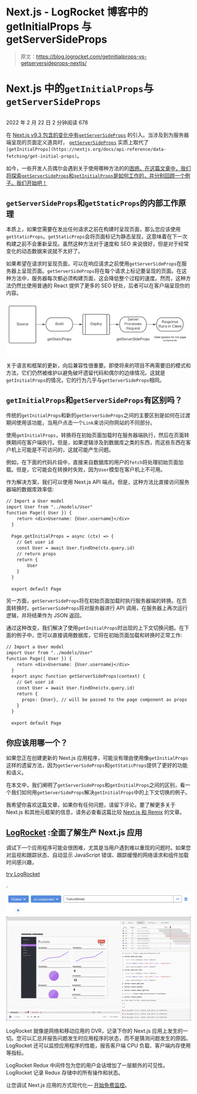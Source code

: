 # Next.js - LogRocket 博客中的 getInitialProps 与 getServerSideProps

> 原文：<https://blog.logrocket.com/getinitialprops-vs-getserversideprops-nextjs/>

# Next.js 中的`getInitialProps`与`getServerSideProps`

## 

2022 年 2 月 22 日 2 分钟阅读 678

在 [Next.js v9.3 包含的变化中有`getServerSideProps`](https://blog.logrocket.com/the-latest-features-in-next-js/) 的引入。当涉及到为服务器端呈现的页面定义道具时， [`getServerSideProps`](https://nextjs.org/docs/api-reference/data-fetching/get-server-side-props) 实质上取代了`[getInitialProps](https://nextjs.org/docs/api-reference/data-fetching/get-initial-props)`。

如今，一些开发人员偶尔会遇到关于使用哪种方法的的[困惑。在这篇文章中，我们将探索`getServerSideProps`和`getInitialProps`是如何工作的，并分别回顾一个例子。我们开始吧！](https://github.com/vercel/next.js/discussions/11211)

## `getServerSideProps`和`getStaticProps`的内部工作原理

本质上，如果您需要在发出任何请求之前在构建时呈现页面，那么您应该使用`getStaticProps`。`getStaticProps`会将页面标记为静态呈现，这意味着在下一次构建之前不会重新呈现。虽然这种方法对于速度和 SEO 来说很好，但是对于经常变化的动态数据来说就不太好了。

如果希望在请求时呈现页面，可以在响应请求之前使用`getServerSideProps`在服务器上呈现页面。`getServerSideProps`将在每个请求上标记要呈现的页面。在这种方法中，服务器每次都必须构建页面，这会降低整个过程的速度。然而，这种方法仍然比使用普通的 React 提供了更多的 SEO 好处，后者可以在客户端呈现你的内容。

![Next Getserversideprops Getstaticprops Diagram](img/5029a14b89ce7c658aae836429d8b83a.png)

关于语言和框架的更新，向后兼容性很重要。即使将来的项目不再需要旧的模式和方法，它们仍然被维护以避免破坏遗留代码和偶尔的边缘情况。这就是`getInitialProps`的情况，它的行为几乎与`getServerSideProps`相同。

## `getInitialProps`和`getServerSideProps`有区别吗？

传统的`getInitialProps`和新的`getServerSideProps`之间的主要区别是如何在过渡期间使用该功能，当用户点击一个`Link`来访问你网站的不同部分。

使用`getInitialProps`，转换将在初始页面加载时在服务器端执行，然后在页面转换期间在客户端执行。但是，如果逻辑涉及到数据库之类的东西，而这些东西在客户机上可能是不可访问的，这就可能产生问题。

例如，在下面的代码片段中，直接来自数据库的用户的`fetch`将处理初始页面加载。但是，它可能会在转换时失败，因为`User`模型在客户机上不可用。

作为解决方案，我们可以使用 Next.js API 端点。但是，这种方法比直接访问服务器端的数据库效率低:

```
// Import a User model
import User from "../models/User"
function Page({ User }) {
    return <div>Username: {User.username}</div>
  }

  Page.getInitialProps = async (ctx) => {
    // Get user id
    const User = await User.findOne(ctx.query.id)
    // return props
    return {
        User
    }
  }

  export default Page

```

另一方面，`getServerSideProps`将在初始页面加载时执行服务器端的转换。在页面转换时，`getServerSideProps`将对服务器进行 API 调用，在服务器上再次运行逻辑，并将结果作为 JSON 返回。

通过这种改变，我们解决了使用`getInitialProps`时出现的上下文切换问题。在下面的例子中，您可以直接调用数据库，它将在初始页面加载和转换时正常工作:

```
// Import a User model
import User from "../models/User"
function Page({ User }) {
    return <div>Username: {User.username}</div>
  }
  export async function getServerSideProps(context) {
    // Get user id
    const User = await User.findOne(ctx.query.id)
    return {
      props: {User}, // will be passed to the page component as props
    }
  } 

  export default Page

```

## 你应该用哪一个？

如果您正在创建更新的 Next.js 应用程序，可能没有理由使用像`getInitialProps`这样的遗留方法，因为`getServerSideProps`和`getStaticProps`提供了更好的功能和语义。

在本文中，我们阐明了`getServerSideProps`和`getInitialProps`之间的区别，看一个我们如何用`getServerSideProps`解决`getInitialProps`中的上下文切换的例子。

我希望你喜欢这篇文章，如果你有任何问题，请留下评论。要了解更多关于 Next.js 和其他元框架的信息，请务必查看这篇比较 [Next.js 和 Remix](https://blog.logrocket.com/react-remix-vs-next-js-vs-sveltekit/) 的文章。

## [LogRocket](https://lp.logrocket.com/blg/nextjs-signup) :全面了解生产 Next.js 应用

调试下一个应用程序可能会很困难，尤其是当用户遇到难以重现的问题时。如果您对监视和跟踪状态、自动显示 JavaScript 错误、跟踪缓慢的网络请求和组件加载时间感兴趣，

[try LogRocket](https://lp.logrocket.com/blg/nextjs-signup)

.

[![](img/f300c244a1a1cf916df8b4cb02bec6c6.png)](https://lp.logrocket.com/blg/nextjs-signup)[![LogRocket Dashboard Free Trial Banner](img/d6f5a5dd739296c1dd7aab3d5e77eeb9.png)](https://lp.logrocket.com/blg/nextjs-signup)

LogRocket 就像是网络和移动应用的 DVR，记录下你的 Next.js 应用上发生的一切。您可以汇总并报告问题发生时应用程序的状态，而不是猜测问题发生的原因。LogRocket 还可以监控应用程序的性能，报告客户端 CPU 负载、客户端内存使用等指标。

LogRocket Redux 中间件包为您的用户会话增加了一层额外的可见性。LogRocket 记录 Redux 存储中的所有操作和状态。

让您调试 Next.js 应用的方式现代化— [开始免费监控](https://lp.logrocket.com/blg/nextjs-signup)。
